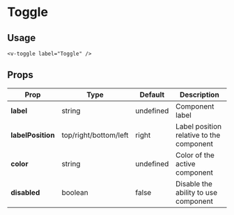 # Toggle

## Usage

<script setup>
import VToggle from '../../src/components/VToggle/VToggle.vue';
</script>

<VToggle label="Toggle" />

```vue
<v-toggle label="Toggle" />
```

## Props

| Prop              | Type                  | Default   | Description                              |
| ----------------- | --------------------- | --------- | ---------------------------------------- |
| **label**         | string                | undefined | Component label                          |
| **labelPosition** | top/right/bottom/left | right     | Label position relative to the component |
| **color**         | string                | undefined | Color of the active component            |
| **disabled**      | boolean               | false     | Disable the ability to use component     |
